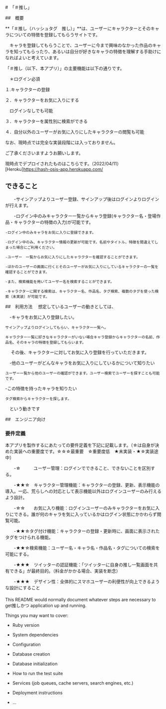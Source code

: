 
#　「＃推し」

##　概要


**「＃推し（ハッシュタグ　推し）」**は、ユーザーにキャラクターとそのキャラについての特徴を登録してもらうサイトです。

　キャラを登録してもらうことで、ユーザーに今まで興味のなかった作品のキャラを知ってもらったり、あるいは自分が好きなキャラの特徴を理解する手助けになればよいと考えています。


「＃推し（以下、本アプリ）」の主要機能は以下の通りです。

　＊ログイン必須

１.キャラクターの登録

２．キャラクターをお気に入りにする

　ログインなしでも可能

３．キャラクターを属性別に検索ができる

４．自分以外のユーザーがお気に入りにしたキャラクターの閲覧も可能


なお、現時点では完全な実装段階には入っておりません。

ご了承くださいますようお願いします。

現時点でデプロイされたものはこちらです。（2022/04/11）
[Heroku]https://hash-osis-app.herokuapp.com/

## できること
　　-サインアップよりユーザー登録、サインアップ後はログインよりログインが行えます。

　　-ログイン中のみキャラクター一覧からキャラ登録(キャラクター名・登場作品・キャラクターの特徴の入力)が可能です。

    -ログイン中のみキャラをお気に入りに登録できます。

    -ログイン中のみ、キャラクター情報の更新が可能です。名前やタイトル、特徴を間違えてしまった場合にご利用ください。

    -ユーザー　一覧からお気に入りにしたキャラクターを確認することができます。

    -ほかのユーザーの画面に行くとそのユーザーがお気に入りにしているキャラクターの一覧を確認することができます。

    -また、検索機能を用いてユーザー名を検索することができます。

    -キャラクターに関する検索は、キャラクター名、作品名、タグ検索、複数のタグを使った検索（未実装）が可能です。

##　利用方法
　想定しているユーザーの動きとしては、

　-キャラをお気に入り登録したい。

    サインアップよりログインしてもらい、キャラクター一覧へ。

    キャラクター一覧に好きなキャラクターがいない場合キャラ登録からキャラクターの名前、作品名、そのキャラの特徴を登録してもらいます。

　  その後、キャラクターに対してお気に入り登録を行っていただきます。

　-他のユーザーがどんなキャラをお気に入りにしているかについて知りたい

    ユーザー一覧から他のユーザーの確認ができます。ユーザー検索でユーザーを探すことも可能です。

   -この特徴を持ったキャラを知りたい

    タグ検索からキャラクターを探します。　

　という動きです



##　エンジニア向け





### 要件定義

本アプリを製作するにあたっての要件定義を下記に記載します。（☆は自身が決めた実装への重要度です。☆☆☆最重要　☆重要度低　★未実装・★☆実装途中）

　　-☆　　　ユーザー管理：ログインでできること、できないことを区別する。

　　-★★☆　キャラクター管理機能：キャラクターの登録、更新、表示機能の導入。一応、荒らしへの対応として表示機能以外はログインユーザーのみ行えるよう設計。

　　-☆☆　　お気に入り機能：ログインユーザーのみキャラクターをお気に入りにできる。誰が何のキャラを気に入っているかはログイン状態にかかわらず閲覧可能。

　　-★★☆タグ付け機能：キャラクターの登録・更新時に、画面に表示されたタグをつけられる機能。

　　-★★☆検索機能：ユーザー名・キャラ名・作品名・タグについての検索を可能にする。

　　-★★★　ツイッターの認証機能：「ツイッターに自身の推し一覧画面を共有できる」が最終目的。（料金がかかる場合、実装を断念）

　　-★★★　デザイン性：全体的にスマホユーザーの利便性が向上できるような設計にすること


####






This README would normally document whatever steps are necessary to get推しかつ
application up and running.

Things you may want to cover:

* Ruby version

* System dependencies

* Configuration

* Database creation

* Database initialization

* How to run the test suite

* Services (job queues, cache servers, search engines, etc.)

* Deployment instructions

* ...
